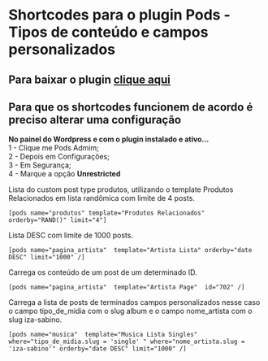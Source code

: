 # Shortcodes para o plugin Pods - Tipos de conteúdo e campos personalizados

## Para baixar o plugin [clique aqui](https://br.wordpress.org/plugins/pods/)

## Para que os shortcodes funcionem de acordo é preciso alterar uma configuração
__No painel do Wordpress e com o plugin instalado e ativo...__  
1 - Clique me Pods Admim;  
2 - Depois em Configurações;  
3 - Em Segurança;  
4 - Marque a opção __Unrestricted__

Lista do custom post type produtos, utilizando o template Produtos Relacionados em lista randômica com limite de 4 posts.  
````
[pods name="produtos" template="Produtos Relacionados" orderby="RAND()" limit="4"]  
````

Lista DESC com limite de 1000 posts.  
`````
[pods name="pagina_artista"  template="Artista Lista" orderby="date DESC" limit="1000" /]  
`````

Carrega os conteúdo de um post de um determinado ID.  
`````
[pods name="pagina_artista"  template="Artista Page"  id="702" /]  
`````

Carrega a lista de posts de terminados campos personalizados nesse caso o campo tipo_de_midia com o slug album e o campo nome_artista com o slug iza-sabino.  
`````
[pods name="musica"  template="Musica Lista Singles" where="tipo_de_midia.slug = 'single' " where="nome_artista.slug = 'iza-sabino'" orderby="date DESC" limit="1000" /]
`````
